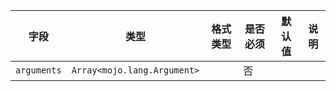 | 字段 | 类型 | 格式类型 | 是否必须 | 默认值 | 说明 |
|---|---|---|---|---|---|
| `arguments` | `Array<mojo.lang.Argument>` |  | 否 |  |
